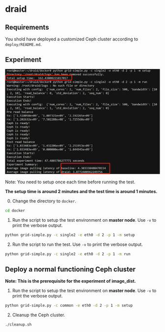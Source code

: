 # draid

## Requirements
You shold have deployed a customized Ceph cluster according to `deploy/README.md`.

## Experiment

![Experiment](images/result.png)

Note: You need to setup once each time before running the test.

**The setup time is around 2 minutes and the test time is around 1 minutes.**

0. Change the directory to `docker`.

```bash
cd docker
```

1. Run the script to setup the test environment on **master node**. Use `-v` to print the verbose output.

```bash
python grid-simple.py -c single2 -e eth0 -d 2 -p 1 -m setup
```

2. Run the script to run the test. Use `-v` to print the verbose output.

```bash
python grid-simple.py -c single2 -e eth0 -d 2 -p 1 -m run
```

## Deploy a normal functioning Ceph cluster

**Note: This is the prerequisite for the experiment of image_dist.**
1. Run the script to setup the test environment on **master node**. Use `-v` to print the verbose output.
```bash
python grid-simple.py -c common -e eth0 -d 2 -p 1 -m setup
```

2. Cleanup the Ceph cluster.
```bash
./cleanup.sh
```


